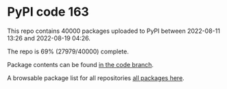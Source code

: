 # PyPI code 163

This repo contains 40000 packages uploaded to PyPI between 
2022-08-11 13:26 and 2022-08-19 04:26.

The repo is 69% (27979/40000) complete.

Package contents can be found [in the code branch](https://github.com/pypi-data/pypi-mirror-163/tree/code/packages).

A browsable package list for all repositories [all packages here](https://pypi-data.github.io/website/repositories/pypi-mirror-163).


